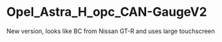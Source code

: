 # Opel_Astra_H_opc_CAN-GaugeV2
New version, looks like BC from Nissan GT-R and uses large touchscreen
